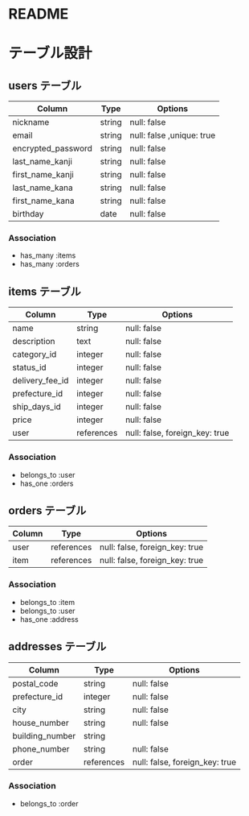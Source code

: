 # README

# テーブル設計

## users テーブル

| Column             | Type   | Options     |
| ------------------ | ------ | ----------- |
| nickname           | string | null: false |
| email              | string | null: false ,unique: true|
| encrypted_password | string | null: false |
| last_name_kanji    | string | null: false |
| first_name_kanji   | string | null: false |
| last_name_kana     | string | null: false |
| first_name_kana    | string | null: false |
| birthday           | date   | null: false |


### Association

- has_many :items
- has_many :orders

## items テーブル

| Column          | Type       | Options     |
| --------------- | ---------- | ----------- |
| name            | string     | null: false |
| description     | text       | null: false |
| category_id     | integer    | null: false |
| status_id       | integer    | null: false |
| delivery_fee_id | integer    | null: false |
| prefecture_id   | integer    | null: false |
| ship_days_id    | integer    | null: false |
| price           | integer    | null: false |
| user            | references | null: false, foreign_key: true |


### Association

- belongs_to :user
- has_one :orders

## orders テーブル

| Column | Type       | Options                        |
| ------ | ---------- | ------------------------------ |
| user   | references | null: false, foreign_key: true |
| item   | references | null: false, foreign_key: true |

### Association

- belongs_to :item
- belongs_to :user
- has_one :address


##  addresses テーブル

| Column           | Type       | Options     |
| ---------------- | ---------- | ----------- |
| postal_code      | string     | null: false |
| prefecture_id    | integer    | null: false |
| city             | string     | null: false |
| house_number     | string     | null: false |
| building_number  | string     |             |
| phone_number     | string     | null: false |
| order            | references | null: false, foreign_key: true |


### Association

- belongs_to :order

